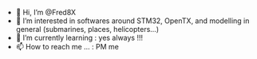 - 👋 Hi, I’m @Fred8X
- 👀 I’m interested in softwares around STM32, OpenTX, and modelling in general (submarines, places, helicopters...)
- 🌱 I’m currently learning : yes always !!!
- 📫 How to reach me ... : PM me
